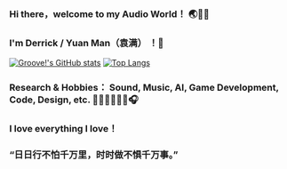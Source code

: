 ### Hi there，welcome to my Audio World！ 🌏🌌🌊
### I'm Derrick / Yuan Man（袁满） ！👋

[![Groove!'s GitHub stats](https://github-readme-stats-git-masterrstaa-rickstaa.vercel.app/api?username=Derrick-Yuan&show_icons=true&theme=radical)](https://github.com/Derrick-Yuan/github-readme-stats)
[![Top Langs](https://github-readme-stats-git-masterrstaa-rickstaa.vercel.app/api/top-langs/?username=Derrick-Yuan&layout=compact)](https://github.com/Derrick-Yuan/github-readme-stats)

### Research & Hobbies： Sound, Music, AI, Game Development, Code, Design, etc. 🎸🎹🥁🎻🎺🎤🎧
### I love everything I love！
### “日日行不怕千万里，时时做不惧千万事。”

<!--
**Derrick-Yuan/Derrick-Yuan** is a ✨ _special_ ✨ repository because its `README.md` (this file) appears on your GitHub profile.

Here are some ideas to get you started:

- 🔭 I’m currently working on ...
- 🌱 I’m currently learning ...
- 👯 I’m looking to collaborate on ...
- 🤔 I’m looking for help with ...
- 💬 Ask me about ...
- 📫 How to reach me: ...
- 😄 Pronouns: ...
- ⚡ Fun fact: ...
-->
